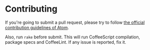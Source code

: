 # Contributing

If you're going to submit a pull request, please try to follow
[the official contribution guidelines of Atom](https://atom.io/docs/latest/contributing).

Also, run `rake` before submit.
This will run CoffeeScript compilation, package specs and CoffeeLint.
If any issue is reported, fix it.
